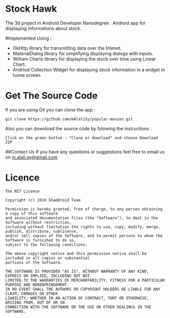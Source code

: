 # Stock Hawk
The 3d project in Android Developer Nanodegree . Android app for displaying informations about stock.


#Implemented Using :
  * OkHttp library for transmitting data over the Intenet.
  * MaterialDialog library for simplifying displaying dialogs with inputs.
  * William Charts library for displaying the stock over time using Linear Chart.
  * Andriod Collection Widget for displaying stock information in a widget in home screen.

# Get The Source Code
If you are using Git you can clone the app :

    git clone https://github.com/mAlaliSy/popular-movies.git
    
Also you can download the source code by folowing the instructions :

    Click on the green button : "Clone or download" and choose Download ZIP




##Contact Us 
 If you have any questions or suggestions feel free to email us on [m.alali.sy@gmail.com](mailto:m.alali.sy@gmail.com)

# Licence
```
The MIT Licence

Copyright (c) 2016 ShamDroid Team

Permission is hereby granted, free of charge, to any person obtaining a copy of this software 
and associated documentation files (the "Software"), to deal in the Software without restriction,
including without limitation the rights to use, copy, modify, merge, publish, distribute, sublicense,
and/or sell copies of the Software, and to permit persons to whom the Software is furnished to do so,
subject to the following conditions:

The above copyright notice and this permission notice shall be included in all copies or substantial 
portions of the Software.

THE SOFTWARE IS PROVIDED "AS IS", WITHOUT WARRANTY OF ANY KIND, EXPRESS OR IMPLIED, INCLUDING BUT NOT
LIMITED TO THE WARRANTIES OF MERCHANTABILITY, FITNESS FOR A PARTICULAR PURPOSE AND NONINFRINGEMENT.
IN NO EVENT SHALL THE AUTHORS OR COPYRIGHT HOLDERS BE LIABLE FOR ANY CLAIM, DAMAGES OR OTHER
LIABILITY, WHETHER IN AN ACTION OF CONTRACT, TORT OR OTHERWISE, ARISING FROM, OUT OF OR IN
CONNECTION WITH THE SOFTWARE OR THE USE OR OTHER DEALINGS IN THE SOFTWARE.
```

